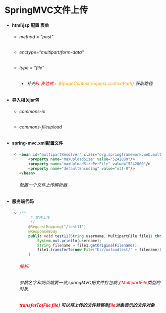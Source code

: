 # SpringMVC文件上传



- #### html\jsp 配置 表单

  - ###### method = "post"

  - ######  enctype="multipart/form-data" 

  - ###### type  = "file"

    - ###### 补充<font color='red'>EL表达式</font>   :  <font color='orange'> ${pageContext.request.contextPath} </font>获取路径

- #### 导入相关jar包

  - ###### commons-io

  - ###### commons-fileupload

- #### spring-mvc.xml配置文件

  - ```xml
    <bean id="multipartResolver" class="org.springframework.web.multipart.commons.CommonsMultipartResolver">
        <property name="maxUploadSize" value="5242800"/>
        <property name="maxUploadSizePerFile" value="5242800"/>
        <property name="defaultEncoding" value="utf-8"/>
    </bean>
    ```

    ###### 配置一个文件上传解析器

- #### 服务端代码

  - ```java
    /**
         * 文件上传
         */
        @RequestMapping("/test11")
        @ResponseBody
        public void test11(String username, MultipartFile file1) throws Exception {
            System.out.println(username);
            String filename = file1.getOriginalFilename();
            file1.transferTo(new File("D://uoloadtest/" + filename));
        }
    ```

    ###### <font color='red'>解析:</font>

    ###### 参数名字和网页端要一致,springMVC把文件打包成了<font color='red'>MultipartFile</font>类型的对象.

    ##### <font color='red'>transferTo(File file) </font>可以将上传的文件转移到<font color='red'>file</font>对象表示的文件对象